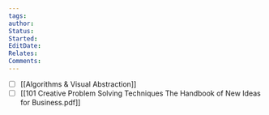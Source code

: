 ```yaml
---
tags: 
author: 
Status: 
Started: 
EditDate: 
Relates: 
Comments:
---
```

- [ ] [[Algorithms & Visual Abstraction]]
- [ ] [[101 Creative Problem Solving Techniques The Handbook of New Ideas for Business.pdf]]

